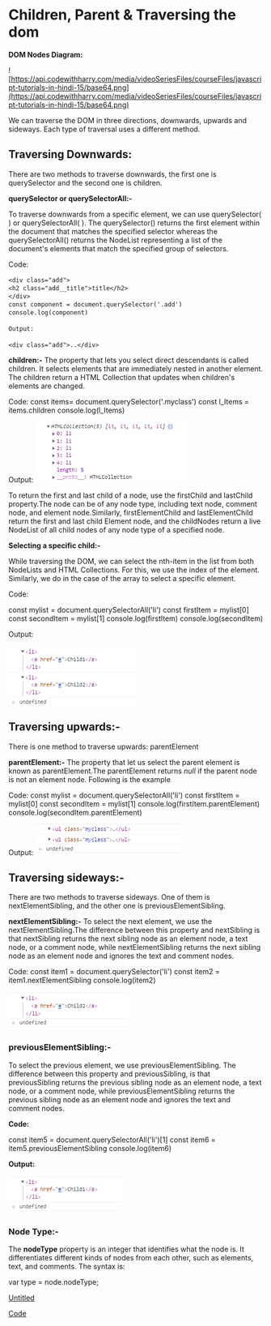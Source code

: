 # Children, Parent & Traversing the dom

**DOM Nodes Diagram:**

![https://api.codewithharry.com/media/videoSeriesFiles/courseFiles/javascript-tutorials-in-hindi-15/base64.png](https://api.codewithharry.com/media/videoSeriesFiles/courseFiles/javascript-tutorials-in-hindi-15/base64.png)

We can traverse the DOM in three directions, downwards, upwards and sideways. Each type of traversal uses a different method.

## **Traversing Downwards:**

There are two methods to traverse downwards, the first one is querySelector and the second one is children.

**querySelector or querySelectorAll:-**

To traverse downwards from a specific element, we can use querySelector( ) or querySelectorAll( ). The querySelector() returns the first element within the document that matches the specified selector whereas the querySelectorAll() returns the NodeList representing a list of the document's elements that match the specified group of selectors.

Code:
```
<div class="add">
<h2 class="add__title">title</h2>
</div>
const component = document.querySelector('.add')
console.log(component)

Output:

<div class="add">..</div>
```

**children:-**
The property that lets you select direct descendants is called children. It selects elements that are immediately nested in another element. The children return a HTML Collection that updates when children's elements are changed.

Code:
const items= document.querySelector('.myclass')
const l_Items = items.children
console.log(l_Items)

Output:
![Children,%20Parent%20&%20Traversing%20the%20dom%20189ab9e4fcd649f596d3c35f945f4f2e/Untitled.png](Children,%20Parent%20&%20Traversing%20the%20dom%20189ab9e4fcd649f596d3c35f945f4f2e/Untitled.png)

To return the first and last child of a node, use the firstChild and lastChild property.The node can be of any node type, including text node, comment node, and element node.Similarly, firstElementChild and lastElementChild return the first and last child Element node, and the childNodes return a live NodeList of all child nodes of any node type of a specified node.

**Selecting a specific child:-**

While traversing the DOM, we can select the nth-item in the list from both NodeLists and HTML Collections. For this, we use the index of the element. Similarly, we do in the case of the array to select a specific element.

Code:

const mylist = document.querySelectorAll('li')
const firstItem = mylist[0]
const secondItem = mylist[1]
console.log(firstItem)
console.log(secondItem)

Output:

![Children,%20Parent%20&%20Traversing%20the%20dom%20189ab9e4fcd649f596d3c35f945f4f2e/Untitled%201.png](Children,%20Parent%20&%20Traversing%20the%20dom%20189ab9e4fcd649f596d3c35f945f4f2e/Untitled%201.png)

## **Traversing upwards:-**
There is one method to traverse upwards: parentElement

**parentElement:-**
The property that let us select the parent element is known as parentElement.The parentElement returns *null* if the parent node is not an element node. Following is the example

Code:
const mylist = document.querySelectorAll('li')
const firstItem = mylist[0]
const secondItem = mylist[1]
console.log(firstItem.parentElement)
console.log(secondItem.parentElement)

Output:
![Children,%20Parent%20&%20Traversing%20the%20dom%20189ab9e4fcd649f596d3c35f945f4f2e/Untitled%202.png](Children,%20Parent%20&%20Traversing%20the%20dom%20189ab9e4fcd649f596d3c35f945f4f2e/Untitled%202.png)

## Traversing sideways:-
There are two methods to traverse sideways. One of them is nextElementSibling, and the other one is previousElementSibling.

**nextElementSibling:-**
To select the next element, we use the nextElementSibling.The difference between this property and nextSibling is that nextSibling returns the next sibling node as an element node, a text node, or a comment node, while nextElementSibling returns the next sibling node as an element node and ignores the text and comment nodes.

Code:
const item1 = document.querySelector('li')
const item2 = item1.nextElementSibling
console.log(item2)

![Children,%20Parent%20&%20Traversing%20the%20dom%20189ab9e4fcd649f596d3c35f945f4f2e/Untitled%203.png](Children,%20Parent%20&%20Traversing%20the%20dom%20189ab9e4fcd649f596d3c35f945f4f2e/Untitled%203.png)

### **previousElementSibling:-**
To select the previous element, we use previousElementSibling. The difference between this property and previousSibling, is that previousSibling returns the previous sibling node as an element node, a text node, or a comment node, while previousElementSibling returns the previous sibling node as an element node and ignores the text and comment nodes.

**Code:**

const item5 = document.querySelectorAll('li')[1]
const item6 = item5.previousElementSibling
console.log(item6)

**Output:**

![Children,%20Parent%20&%20Traversing%20the%20dom%20189ab9e4fcd649f596d3c35f945f4f2e/Untitled%204.png](Children,%20Parent%20&%20Traversing%20the%20dom%20189ab9e4fcd649f596d3c35f945f4f2e/Untitled%204.png)

### **Node Type:-**

The **nodeType** property is an integer that identifies what the node is. It differentiates different kinds of nodes from each other, such as elements, text, and comments. The syntax is:

var type = node.nodeType;

[Untitled](Children,%20Parent%20&%20Traversing%20the%20dom%20189ab9e4fcd649f596d3c35f945f4f2e/Untitled%20Database%208b0ba86b9a584a6a95f48065a2efb50b.md)

[Code](Hacking%2054cdd1878c1940c3a585abeff2f3dc81/Pwn%20Web%20628ccafad89a438097d411029e11be72/Web%20Development%20b79dc89ef8b14ff1951974c9abd8f931/JavaScript%2020e84adae71b41f9a0ceaf0c93ff310a/Children,%20Parent%20&%20Traversing%20the%20dom%20189ab9e4fcd649f596d3c35f945f4f2e/Code.md)